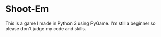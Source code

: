# Shoot-Em
This is a game I made in Python 3 using PyGame. I'm still a beginner so please don't judge my code and skills.
